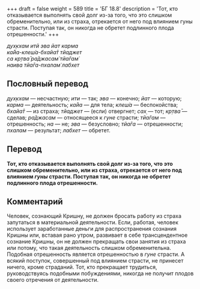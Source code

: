 +++
draft = false
weight = 589
title = 'БГ 18.8'
description = 'Тот, кто отказывается выполнять свой долг из-за того, что это слишком обременительно, или из страха, отрекается от него под влиянием гуны страсти. Поступая так, он никогда не обретет подлинного плода отрешенности.'
+++

_дух̣кхам итй эва йат карма  
ка̄йа-клеш́а-бхайа̄т тйаджет  
са кр̣тва̄ ра̄джасам̇ тйа̄гам̇  
наива тйа̄га-пхалам̇ лабхет_

## Пословный перевод

_дух̣кхам_ — несчастную; _ити_ — так; _эва_ — конечно; _йат_ — которую; _карма_ — деятельность; _ка̄йа_ — для тела; _клеш́а_ — беспокойства; _бхайа̄т_ — из страха; _тйаджет_ — (если) отвергнет; _сах̣_ — тот; _кр̣тва̄_ — сделав; _ра̄джасам_ — относящееся к _гуне_ страсти; _тйа̄гам_ — отрешенность; _на_ — не; _эва_ — безусловно; _тйа̄га_ — отрешенности; _пхалам_ — результат; _лабхет_ — обретет.

## Перевод

**Тот, кто отказывается выполнять свой долг из-за того, что это слишком обременительно, или из страха, отрекается от него под влиянием _гуны_ страсти. Поступая так, он никогда не обретет подлинного плода отрешенности.**

## Комментарий

Человек, сознающий Кришну, не должен бросать работу из страха запутаться в материальной деятельности. Если, работая, человек использует заработанные деньги для распространения сознания Кришны или, вставая рано утром, развивает в себе трансцендентное сознание Кришны, он не должен прекращать свои занятия из страха или потому, что такая деятельность слишком обременительна. Подобная отрешенность является отрешенностью в _гуне_ страсти. А всякий поступок, совершенный под влиянием страсти, не принесет ничего, кроме страданий. Тот, кто прекращает трудиться, руководствуясь подобными побуждениями, никогда не получит плодов своего отречения от деятельности.
